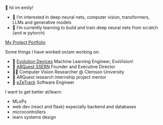 👋 hii im emily!

- 👀 I’m interested in deep neural nets, computer vision, transformers, LLMs and generative models
- 🌱 I’m currently learning to build and train deep neural nets from scratch (and w pytorch)

[My Project Portfolio](https://emilyjiayaoli.me/projects.html)

Some things I have worked on/am working on:
- 🚶 [Evolution Devices](https://www.evolutiondevices.com/) Machine Learning Engineer, EvoVision!
- 🧡 [ARQuest SSERN](https://www.arquestssern.org/) Founder and Executive Director
- 👩‍💻 Computer Vision Researcher @ Clemson University
- 🔬 ARQuest research internship project mentor
- 📱 [eZeTrack](https://www.linkedin.com/company/ezetrack/?viewAsMember=true) Software Engineer

I want to get better at/learn:
- MLoPs
- web dev (react and flask) especially backend and databases
- microcontrollers
- learn systems design
